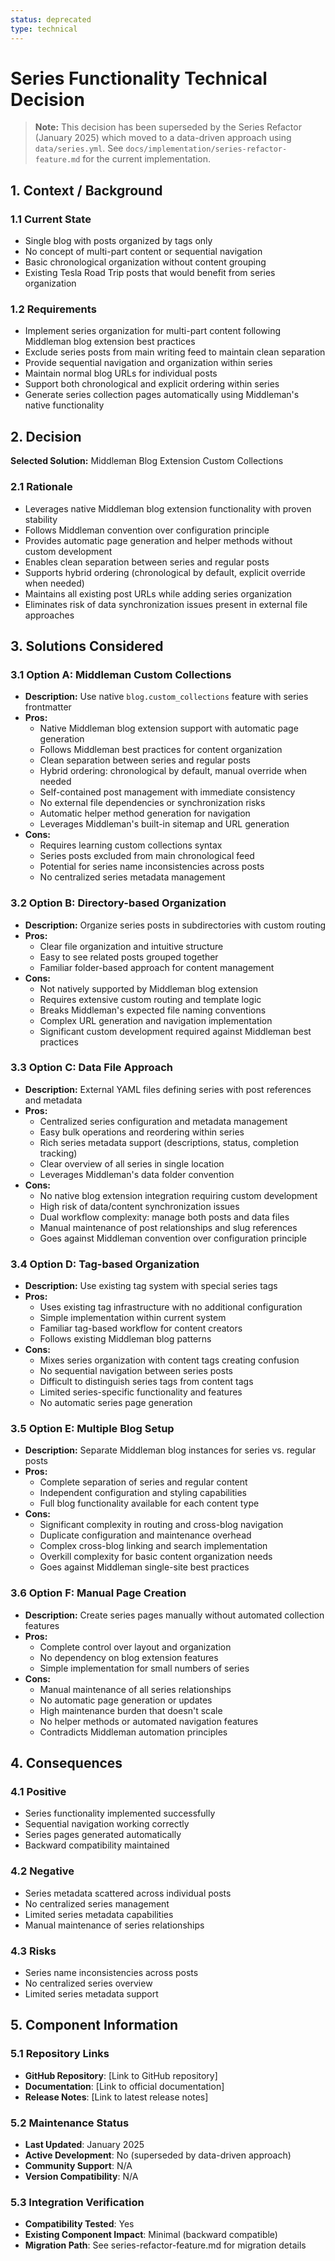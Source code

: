 ```yaml
---
status: deprecated
type: technical
---
```


# Series Functionality Technical Decision

> **Note:** This decision has been superseded by the Series Refactor (January 2025) which moved to a data-driven approach using `data/series.yml`. See `docs/implementation/series-refactor-feature.md` for the current implementation.

## 1. Context / Background

### 1.1 Current State
- Single blog with posts organized by tags only
- No concept of multi-part content or sequential navigation
- Basic chronological organization without content grouping
- Existing Tesla Road Trip posts that would benefit from series organization

### 1.2 Requirements
- Implement series organization for multi-part content following Middleman blog extension best practices
- Exclude series posts from main writing feed to maintain clean separation
- Provide sequential navigation and organization within series
- Maintain normal blog URLs for individual posts
- Support both chronological and explicit ordering within series
- Generate series collection pages automatically using Middleman's native functionality

## 2. Decision

**Selected Solution:** Middleman Blog Extension Custom Collections

### 2.1 Rationale
- Leverages native Middleman blog extension functionality with proven stability
- Follows Middleman convention over configuration principle
- Provides automatic page generation and helper methods without custom development
- Enables clean separation between series and regular posts
- Supports hybrid ordering (chronological by default, explicit override when needed)
- Maintains all existing post URLs while adding series organization
- Eliminates risk of data synchronization issues present in external file approaches

## 3. Solutions Considered

### 3.1 Option A: Middleman Custom Collections
- **Description:** Use native `blog.custom_collections` feature with series frontmatter
- **Pros:**
  - Native Middleman blog extension support with automatic page generation
  - Follows Middleman best practices for content organization
  - Clean separation between series and regular posts
  - Hybrid ordering: chronological by default, manual override when needed
  - Self-contained post management with immediate consistency
  - No external file dependencies or synchronization risks
  - Automatic helper method generation for navigation
  - Leverages Middleman's built-in sitemap and URL generation
- **Cons:**
  - Requires learning custom collections syntax
  - Series posts excluded from main chronological feed
  - Potential for series name inconsistencies across posts
  - No centralized series metadata management

### 3.2 Option B: Directory-based Organization
- **Description:** Organize series posts in subdirectories with custom routing
- **Pros:**
  - Clear file organization and intuitive structure
  - Easy to see related posts grouped together
  - Familiar folder-based approach for content management
- **Cons:**
  - Not natively supported by Middleman blog extension
  - Requires extensive custom routing and template logic
  - Breaks Middleman's expected file naming conventions
  - Complex URL generation and navigation implementation
  - Significant custom development required against Middleman best practices

### 3.3 Option C: Data File Approach
- **Description:** External YAML files defining series with post references and metadata
- **Pros:**
  - Centralized series configuration and metadata management
  - Easy bulk operations and reordering within series
  - Rich series metadata support (descriptions, status, completion tracking)
  - Clear overview of all series in single location
  - Leverages Middleman's data folder convention
- **Cons:**
  - No native blog extension integration requiring custom development
  - High risk of data/content synchronization issues
  - Dual workflow complexity: manage both posts and data files
  - Manual maintenance of post relationships and slug references
  - Goes against Middleman convention over configuration principle

### 3.4 Option D: Tag-based Organization
- **Description:** Use existing tag system with special series tags
- **Pros:**
  - Uses existing tag infrastructure with no additional configuration
  - Simple implementation within current system
  - Familiar tag-based workflow for content creators
  - Follows existing Middleman blog patterns
- **Cons:**
  - Mixes series organization with content tags creating confusion
  - No sequential navigation between series posts
  - Difficult to distinguish series tags from content tags
  - Limited series-specific functionality and features
  - No automatic series page generation

### 3.5 Option E: Multiple Blog Setup
- **Description:** Separate Middleman blog instances for series vs. regular posts
- **Pros:**
  - Complete separation of series and regular content
  - Independent configuration and styling capabilities
  - Full blog functionality available for each content type
- **Cons:**
  - Significant complexity in routing and cross-blog navigation
  - Duplicate configuration and maintenance overhead
  - Complex cross-blog linking and search implementation
  - Overkill complexity for basic content organization needs
  - Goes against Middleman single-site best practices

### 3.6 Option F: Manual Page Creation
- **Description:** Create series pages manually without automated collection features
- **Pros:**
  - Complete control over layout and organization
  - No dependency on blog extension features
  - Simple implementation for small numbers of series
- **Cons:**
  - Manual maintenance of all series relationships
  - No automatic page generation or updates
  - High maintenance burden that doesn't scale
  - No helper methods or automated navigation features
  - Contradicts Middleman automation principles

## 4. Consequences

### 4.1 Positive
- Series functionality implemented successfully
- Sequential navigation working correctly
- Series pages generated automatically
- Backward compatibility maintained

### 4.2 Negative
- Series metadata scattered across individual posts
- No centralized series management
- Limited series metadata capabilities
- Manual maintenance of series relationships

### 4.3 Risks
- Series name inconsistencies across posts
- No centralized series overview
- Limited series metadata support

## 5. Component Information

### 5.1 Repository Links
- **GitHub Repository**: [Link to GitHub repository]
- **Documentation**: [Link to official documentation]
- **Release Notes**: [Link to latest release notes]

### 5.2 Maintenance Status
- **Last Updated**: January 2025
- **Active Development**: No (superseded by data-driven approach)
- **Community Support**: N/A
- **Version Compatibility**: N/A

### 5.3 Integration Verification
- **Compatibility Tested**: Yes
- **Existing Component Impact**: Minimal (backward compatible)
- **Migration Path**: See series-refactor-feature.md for migration details